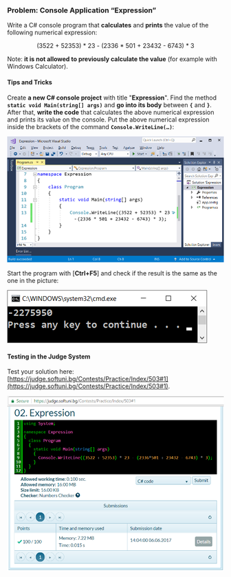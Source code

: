 ### Problem: Console Application “Expression”

Write a C# console program that **calculates** and **prints** the value of the following numerical expression:

<p align="center"> (3522 + 52353) * 23 - (2336 * 501 + 23432 - 6743) * 3 </p>

Note: **it is not allowed to previously calculate the value** (for example with Windows Calculator).

#### Tips and Tricks

Create **a new  C# console project** with title "**Expression**".	Find the method **``static void Main(string[] args)``** and **go into its body** between **`{`** and **`}`**. After that, **write the code** that calculates the above numerical expression and prints its value on the console. Put the above numerical expression inside the brackets of the command **``Console.WriteLine(…)``**:

![](/assets/chapter-1-images/02.Expression-01.png)

Start the program with [**Ctrl+F5**] and check if the result is the same as the one in the picture:

![](/assets/chapter-1-images/02.Expression-02.png)

#### Testing in the Judge System

Test your solution here: [https://judge.softuni.bg/Contests/Practice/Index/503#1](https://judge.softuni.bg/Contests/Practice/Index/503#1).

![](/assets/chapter-1-images/02.Expression-03.png)
